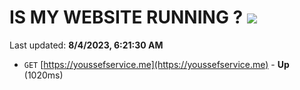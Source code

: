 # IS MY WEBSITE RUNNING ? [![](https://img.shields.io/static/v1?label=Sponsor&message=%E2%9D%A4&logo=GitHub&color=%23fe8e86)](https://github.com/sponsors/<username>)

Last updated: **8/4/2023, 6:21:30 AM**

- `GET` [https://youssefservice.me](https://youssefservice.me) - **Up** (1020ms)
